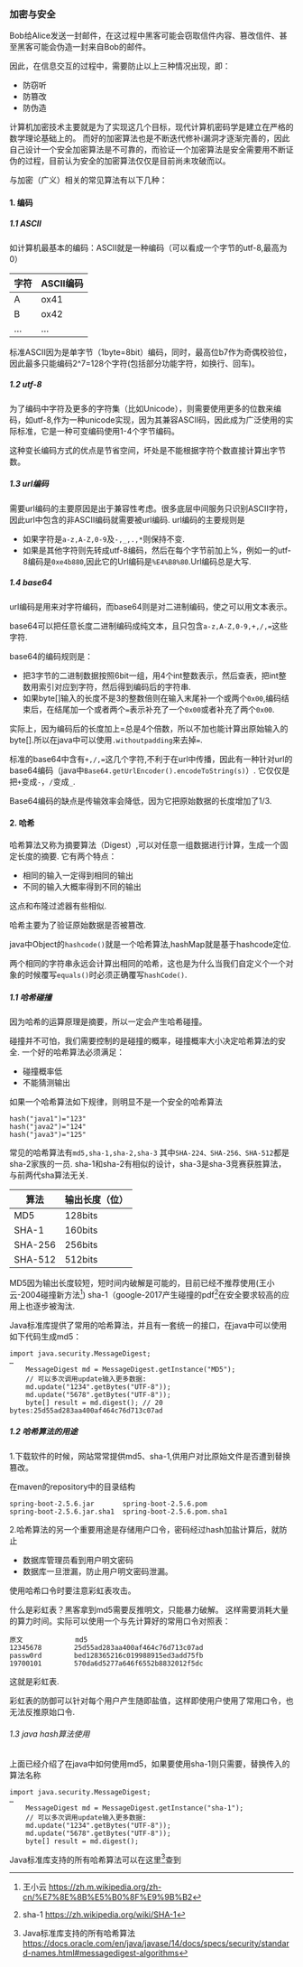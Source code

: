 ### 加密与安全

Bob给Alice发送一封邮件，在这过程中黑客可能会窃取信件内容、篡改信件、甚至黑客可能会伪造一封来自Bob的邮件。

因此，在信息交互的过程中，需要防止以上三种情况出现，即：

* 防窃听
* 防篡改
* 防伪造

计算机加密技术主要就是为了实现这几个目标，现代计算机密码学是建立在严格的数学理论基础上的。
而好的加密算法也是不断迭代修补i漏洞才逐渐完善的，因此自己设计一个安全加密算法是不可靠的，而验证一个加密算法是安全需要用不断证伪的过程，目前认为安全的加密算法仅仅是目前尚未攻破而以。


与加密（广义）相关的常见算法有以下几种：

#### 1. 编码

##### 1.1 ASCII 
如计算机最基本的编码：ASCII就是一种编码（可以看成一个字节的utf-8,最高为0）

| 字符  |ASCII编码|
|-----|---|
| A   | ox41 |
| B   | ox42 |
| …   | … |

标准ASCII因为是单字节（1byte=8bit）编码，同时，最高位b7作为奇偶校验位，因此最多只能编码2^7=128个字符(包括部分功能字符，如换行、回车)。

##### 1.2 utf-8
为了编码中字符及更多的字符集（比如Unicode），则需要使用更多的位数来编码，如utf-8,作为一种unicode实现，因为其兼容ASCII码，因此成为广泛使用的实际标准，它是一种可变编码使用1-4个字节编码。

这种变长编码方式的优点是节省空间，坏处是不能根据字符个数直接计算出字节数。

##### 1.3 url编码
需要url编码的主要原因是出于兼容性考虑。很多底层中间服务只识别ASCII字符，因此url中包含的非ASCII编码就需要被url编码.
url编码的主要规则是

* 如果字符是`a-z,A-Z,0-9`及`-,_,.,*`则保持不变.
* 如果是其他字符则先转成utf-8编码，然后在每个字节前加上%，例如一的utf-8编码是`0xe4b880`,因此它的Url编码是`%E4%B8%80`.Url编码总是大写.

##### 1.4 base64
url编码是用来对字符编码，而base64则是对二进制编码，使之可以用文本表示。

base64可以把任意长度二进制编码成纯文本，且只包含`a-z,A-Z,0-9,+,/,=`这些字符.

base64的编码规则是：
* 把3字节的二进制数据按照6bit一组，用4个int整数表示，然后查表，把int整数用索引对应到字符，然后得到编码后的字符串.
* 如果byte[]输入的长度不是3的整数倍则在输入末尾补一个或两个`0x00`,编码结束后，在结尾加一个或者两个`=`表示补充了一个`0x00`或者补充了两个`0x00`.

实际上，因为编码后的长度加上=总是4个倍数，所以不加也能计算出原始输入的byte[].所以在java中可以使用`.withoutpadding`来去掉`=`.

标准的base64中含有`+,/,=`这几个字符,不利于在url中传播，因此有一种针对url的base64编码（java中`Base64.getUrlEncoder().encodeToString(s)`）.
它仅仅是把`+`变成`-`，`/`变成`_`.

Base64编码的缺点是传输效率会降低，因为它把原始数据的长度增加了1/3.

#### 2. 哈希

哈希算法又称为摘要算法（Digest）,可以对任意一组数据进行计算，生成一个固定长度的摘要.
它有两个特点：

* 相同的输入一定得到相同的输出
* 不同的输入大概率得到不同的输出

这点和布隆过滤器有些相似.

哈希主要为了验证原始数据是否被篡改.

java中Object的`hashcode()`就是一个哈希算法,hashMap就是基于hashcode定位.

两个相同的字符串永远会计算出相同的哈希，这也是为什么当我们自定义个一个对象的时候覆写`equals()`时必须正确覆写`hashCode()`.

##### 1.1 哈希碰撞

因为哈希的运算原理是摘要，所以一定会产生哈希碰撞。

碰撞并不可怕，我们需要控制的是碰撞的概率，碰撞概率大小决定哈希算法的安全.
一个好的哈希算法必须满足：

* 碰撞概率低
* 不能猜测输出

如果一个哈希算法如下规律，则明显不是一个安全的哈希算法
```
hash("java1")="123"
hash("java2")="124"
hash("java3")="125"
```

常见的哈希算法有`md5,sha-1,sha-2,sha-3`
其中`SHA-224、SHA-256、SHA-512`都是sha-2家族的一员.
sha-1和sha-2有相似的设计，sha-3是sha-3竞赛获胜算法，与前两代sha算法无关.

| 算法      | 输出长度（位） |
|---------|---------|
| MD5     | 128bits |
| SHA-1   | 160bits |
| SHA-256 | 256bits |
| SHA-512 | 512bits |

MD5因为输出长度较短，短时间内破解是可能的，目前已经不推荐使用(王小云-2004碰撞新方法[^1])
sha-1（google-2017产生碰撞的pdf[^2]在安全要求较高的应用上也逐步被淘汰.

Java标准库提供了常用的哈希算法，并且有一套统一的接口，在java中可以使用如下代码生成md5：
```
import java.security.MessageDigest;
…
    MessageDigest md = MessageDigest.getInstance("MD5");
    // 可以多次调用update输入更多数据:
    md.update("1234".getBytes("UTF-8"));
    md.update("5678".getBytes("UTF-8"));
    byte[] result = md.digest(); // 20 bytes:25d55ad283aa400af464c76d713c07ad
```

##### 1.2 哈希算法的用途

1.下载软件的时候，网站常常提供md5、sha-1,供用户对比原始文件是否遭到替换篡改。

在maven的repository中的目录结构
```
spring-boot-2.5.6.jar       spring-boot-2.5.6.pom
spring-boot-2.5.6.jar.sha1  spring-boot-2.5.6.pom.sha1
```
2.哈希算法的另一个重要用途是存储用户口令，密码经过hash加盐计算后，就防止
* 数据库管理员看到用户明文密码
* 数据库一旦泄漏，防止用户明文密码泄漏。

使用哈希口令时要注意彩虹表攻击。

什么是彩虹表？黑客拿到md5需要反推明文，只能暴力破解。
这样需要消耗大量的算力时间。实际可以使用一个与先计算好的常用口令对照表：
```
原文             md5 
12345678        25d55ad283aa400af464c76d713c07ad
passw0rd        bed128365216c019988915ed3add75fb
19700101        570da6d5277a646f6552b8832012f5dc
```
这就是彩虹表.

彩虹表的防御可以针对每个用户产生随即盐值，这样即使用户使用了常用口令，也无法反推原始口令.

###### 1.3 java hash算法使用
上面已经介绍了在java中如何使用md5，如果要使用sha-1则只需要，替换传入的算法名称

```
import java.security.MessageDigest;
…
    MessageDigest md = MessageDigest.getInstance("sha-1");
    // 可以多次调用update输入更多数据:
    md.update("1234".getBytes("UTF-8"));
    md.update("5678".getBytes("UTF-8"));
    byte[] result = md.digest();
```
Java标准库支持的所有哈希算法可以在这里[^3]查到

[^1]:王小云 https://zh.m.wikipedia.org/zh-cn/%E7%8E%8B%E5%B0%8F%E9%9B%B2
[^2]:sha-1 https://zh.wikipedia.org/wiki/SHA-1
[^3]:Java标准库支持的所有哈希算法 https://docs.oracle.com/en/java/javase/14/docs/specs/security/standard-names.html#messagedigest-algorithms